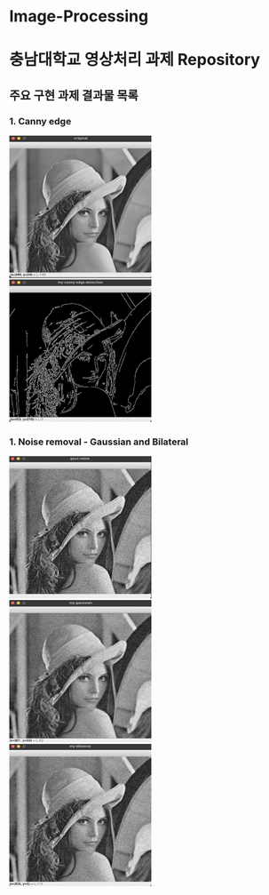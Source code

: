 # Image-Processing

# 충남대학교 영상처리 과제 Repository

## 주요 구현 과제 결과물  목록

### 1. Canny edge
<img src="./Image/Lena.png"  width="256" height="256"><img src="./Image/my_canny_edge.png"  width="256" height="256">


### 1. Noise removal - Gaussian and Bilateral
<img src="./Image/gaussian_noise.png"  width="256" height="256"><img src="./Image/my_gaussian.png"  width="256" height="256"><img src="./Image/my_bilateral.png"  width="256" height="256">
